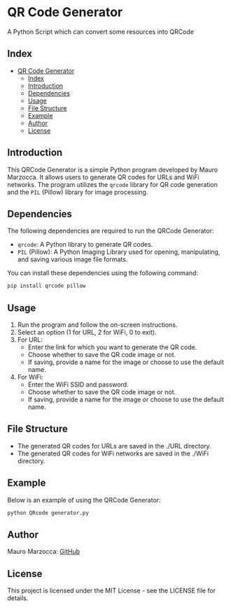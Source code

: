 # QR Code Generator

A Python Script which can convert some resources into QRCode

## Index

- [QR Code Generator](#qr-code-generator)
  - [Index](#index)
  - [Introduction](#introduction)
  - [Dependencies](#dependencies)
  - [Usage](#usage)
  - [File Structure](#file-structure)
  - [Example](#example)
  - [Author](#author)
  - [License](#license)

## Introduction

This QRCode Generator is a simple Python program developed by Mauro Marzocca. It allows users to generate QR codes for URLs and WiFi networks. The program utilizes the `qrcode` library for QR code generation and the `PIL` (Pillow) library for image processing.

## Dependencies

The following dependencies are required to run the QRCode Generator:

- `qrcode`: A Python library to generate QR codes.
- `PIL` (Pillow): A Python Imaging Library used for opening, manipulating, and saving various image file formats.

You can install these dependencies using the following command:

```bash
pip install qrcode pillow
```

## Usage

1. Run the program and follow the on-screen instructions.
2. Select an option (1 for URL, 2 for WiFi, 0 to exit).
3. For URL:
   - Enter the link for which you want to generate the QR code.
   - Choose whether to save the QR code image or not.
   - If saving, provide a name for the image or choose to use the default name.
4. For WiFi:
   - Enter the WiFi SSID and password.
   - Choose whether to save the QR code image or not.
   - If saving, provide a name for the image or choose to use the default name.

## File Structure

- The generated QR codes for URLs are saved in the ./URL directory.
- The generated QR codes for WiFi networks are saved in the ./WiFi directory.

## Example

Below is an example of using the QRCode Generator:

```bash
python QRcode generator.py
```

## Author

Mauro Marzocca: <a href="https://github.com/mauromarzocca" target="_blank"> GitHub </a>

## License

This project is licensed under the MIT License - see the LICENSE file for details.
